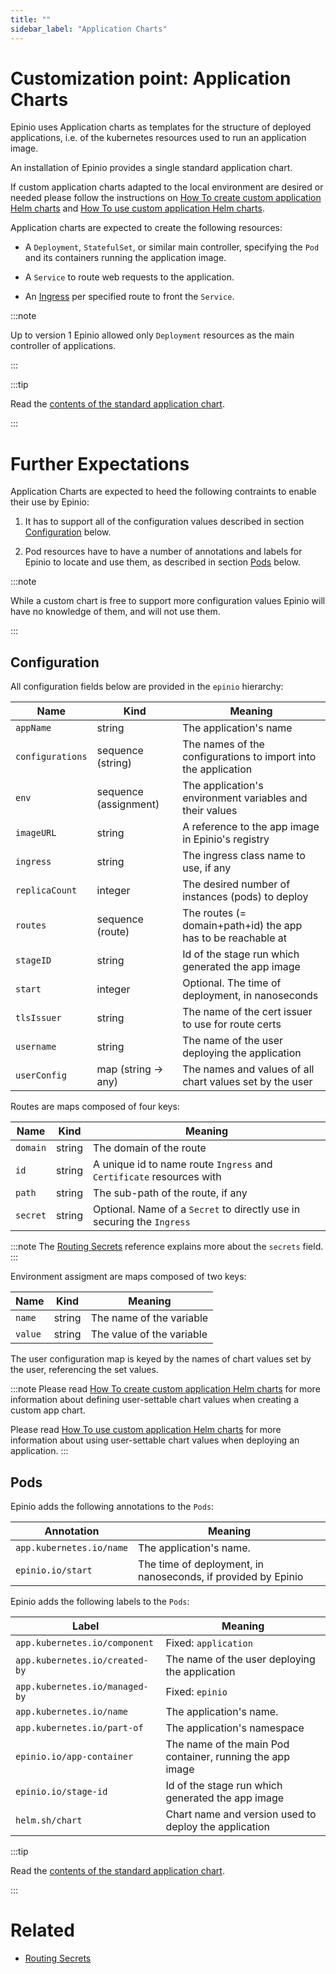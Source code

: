 ```yaml
---
title: ""
sidebar_label: "Application Charts"
---
```


# Customization point: Application Charts

Epinio uses Application charts as templates for the structure of deployed applications,
i.e. of the kubernetes resources used to run an application image.

An installation of Epinio provides a single standard application chart.

If custom application charts adapted to the local environment are desired or needed please
follow the instructions on
[How To create custom application Helm charts](../../howtos/create_custom_appcharts.md)
and
[How To use custom application Helm charts](../../howtos/using_custom_appcharts.md).

Application charts are expected to create the following resources:

  - A `Deployment`, `StatefulSet`, or similar main controller, specifying the `Pod` and
    its containers running the application image.

  - A `Service` to route web requests to the application.

  - An [Ingress](lb.md) per specified route to front the `Service`.

:::note

Up to version 1 Epinio allowed only `Deployment` resources as the main controller of
applications.

:::

:::tip

Read the [contents of the standard application chart](https://github.com/epinio/helm-charts/tree/main/chart/application).

:::

# Further Expectations

Application Charts are expected to heed the following contraints to enable their use by
Epinio:

  1. It has to support all of the configuration values described in section
     [Configuration](#configuration) below.

  1. Pod resources have to have a number of annotations and labels for Epinio to locate
     and use them, as described in section [Pods](#pods) below.

:::note

While a custom chart is free to support more configuration values Epinio will have no
knowledge of them, and will not use them.

:::

## Configuration

All configuration fields below are provided in the `epinio` hierarchy:

|Name                   |Kind                   |Meaning                                                        |
|---                    |---                    |---                                                            |
|`appName`              |string                 |The application's name                                         |
|`configurations`       |sequence (string)      |The names of the configurations to import into the application |
|`env`                  |sequence (assignment)  |The application's environment variables and their values       |
|`imageURL`             |string                 |A reference to the app image in Epinio's registry              |
|`ingress`              |string                 |The ingress class name to use, if any                          |
|`replicaCount`         |integer                |The desired number of instances (pods) to deploy               |
|`routes`               |sequence (route)       |The routes (= domain+path+id) the app has to be reachable at   |
|`stageID`              |string                 |Id of the stage run which generated the app image              |
|`start`                |integer                |Optional. The time of deployment, in nanoseconds               |
|`tlsIssuer`            |string                 |The name of the cert issuer to use for route certs             |
|`username`             |string                 |The name of the user deploying the application                 |
|`userConfig`           |map (string -> any)    |The names and values of all chart values set by the user       |

Routes are maps composed of four keys:

|Name           |Kind   |Meaning                                                                |
|---            |---    |---                                                                    |
|`domain`       |string |The domain of the route                                                |
|`id`           |string |A unique id to name route `Ingress` and `Certificate` resources with   |
|`path`         |string |The sub-path of the route, if any                                      |
|`secret`       |string |Optional. Name of a `Secret` to directly use in securing the `Ingress` |

:::note
The [Routing Secrets](routing_secrets.md) reference explains more about the `secrets` field.
:::

Environment assigment are maps composed of two keys:

|Name   |Kind   |Meaning                   |
|---    |---    |---                       |
|`name` |string |The name of the variable  |
|`value`|string |The value of the variable |

The user configuration map is keyed by the names of chart values set by the user, referencing the
set values.

:::note
Please read [How To create custom application Helm charts](../../howtos/create_custom_appcharts.md)
for more information about defining user-settable chart values when creating a custom app chart.

Please read [How To use custom application Helm charts](../../howtos/using_custom_appcharts.md) for
more information about using user-settable chart values when deploying an application.
:::

## Pods

Epinio adds the following annotations to the `Pods`:

|Annotation                     |Meaning                                                        |
|---                            |---                                                            |
|`app.kubernetes.io/name`       |The application's name.                                        |
|`epinio.io/start`              |The time of deployment, in nanoseconds, if provided by Epinio  |

Epinio adds the following labels to the `Pods`:

|Label                          |Meaning                                                        |
|---                            |---                                                            |
|`app.kubernetes.io/component`  |Fixed: `application`                                           |
|`app.kubernetes.io/created-by` |The name of the user deploying the application                 |
|`app.kubernetes.io/managed-by` |Fixed: `epinio`                                                |
|`app.kubernetes.io/name`       |The application's name.                                        |
|`app.kubernetes.io/part-of`    |The application's namespace                                    |
|`epinio.io/app-container`      |The name of the main Pod container, running the app image      |
|`epinio.io/stage-id`           |Id of the stage run which generated the app image              |
|`helm.sh/chart`                |Chart name and version used to deploy the application          |

:::tip

Read the [contents of the standard application chart](https://github.com/epinio/helm-charts/tree/main/chart/application).

:::

# Related

  - [Routing Secrets](routing_secrets.md)
